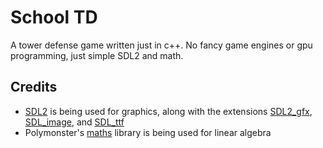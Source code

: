 # School TD

A tower defense game written just in c++. No fancy game engines or gpu
programming, just simple SDL2 and math.

## Credits

- [SDL2](https://github.com/libsdl-org/SDL) is being used for graphics, along with the extensions [SDL2_gfx](https://github.com/RobLoach/sdl2_gfx), [SDL_image](https://github.com/libsdl-org/SDL_image), and [SDL_ttf](https://github.com/libsdl-org/SDL_ttf)
- Polymonster's [maths](https://github.com/polymonster/maths) library is being used for linear algebra